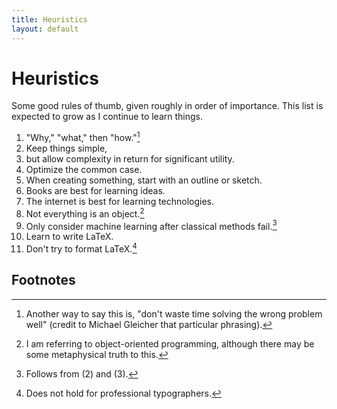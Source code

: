 ```yaml
---
title: Heuristics
layout: default
---
```


# Heuristics

Some good rules of thumb, given roughly in order of importance. This list is expected to grow as I continue to learn things.

1. "Why," "what," then "how."[^1]
2. Keep things simple,
3. but allow complexity in return for significant utility.
4. Optimize the common case.
5. When creating something, start with an outline or sketch.
6. Books are best for learning ideas.
7. The internet is best for learning technologies.
8. Not everything is an object.[^2]
9. Only consider machine learning after classical methods fail.[^3]
10. Learn to write LaTeX.
11. Don't try to format LaTeX.[^4]

## Footnotes

[^1]: Another way to say this is, "don't waste time solving the wrong problem well" (credit to Michael Gleicher that particular phrasing).
[^2]: I am referring to object-oriented programming, although there may be some metaphysical truth to this.
[^3]: Follows from (2) and (3).
[^4]: Does not hold for professional typographers.
